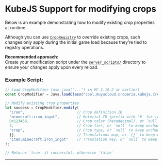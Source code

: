 # KubeJS Support for modifying crops

Below is an example demonstrating how to modify existing crop properties at runtime.

Although you can use [`CropRegistry`](Add%20Crops.md) to override existing crops, such changes only apply during the initial game load because they're tied to registry operations.

**Recommended approach:**  
Create your modification script under the [`server_scripts/`](https://kubejs.com/wiki/folder-structure/server-scripts) directory to ensure your changes apply upon every reload.

### Example Script:

```js
// Load CropModifier (use java("...") in MC 1.18.2 or earlier)
const CropModifier = Java.loadClass("cool.muyucloud.croparia.kubejs.CropModifier");

// Modify existing crop properties
let success = CropModifier.modify(
  "iron",                        // Crop definition ID
  "minecraft:iron_ingot",        // Material ID (prefix with '#' for tags), or `null` to keep unchanged
  0x123456,                      // Crop color (hexadecimal), or `null` to keep unchanged
  3,                             // Crop tier, or `null` to keep unchanged
  "crop",                        // Crop type, or `null` to keep unchanged
  {},                            // Translations map, or `{}` to keep unchanged
  "item.minecraft.iron_ingot"    // Translation key, or `null` to keep unchanged
);

// Returns `true` if successful, otherwise `false`
```

---